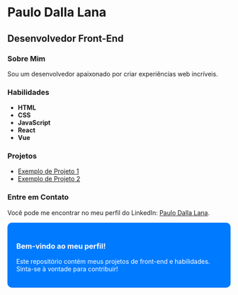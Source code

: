 # Paulo Dalla Lana  

## Desenvolvedor Front-End  

### Sobre Mim  
Sou um desenvolvedor apaixonado por criar experiências web incríveis.  

### Habilidades  
- **HTML**  
- **CSS**  
- **JavaScript**  
- **React**  
- **Vue**  

### Projetos  
- [Exemplo de Projeto 1](https://github.com/paulinhodallalana/exercicio-cartao-de-visita)  
- [Exemplo de Projeto 2](https://github.com/paulinhodallalana/repositorio-com-redme)  

### Entre em Contato  
Você pode me encontrar no meu perfil do LinkedIn: [Paulo Dalla Lana](https://www.linkedin.com/in/paulo-dalla-lana-91510ba9/).  

<div style="background-color: #007BFF; color: #fff; padding: 20px; border-radius: 10px;">  
    <h3>Bem-vindo ao meu perfil!</h3>  
    <p>Este repositório contém meus projetos de front-end e habilidades. Sinta-se à vontade para contribuir!</p>  
</div>  
